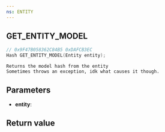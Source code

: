 ```yaml
---
ns: ENTITY
---
```

## GET_ENTITY_MODEL

```c
// 0x9F47B058362C84B5 0xDAFCB3EC
Hash GET_ENTITY_MODEL(Entity entity);
```

```
Returns the model hash from the entity  
Sometimes throws an exception, idk what causes it though.  
```

## Parameters
* **entity**: 

## Return value
